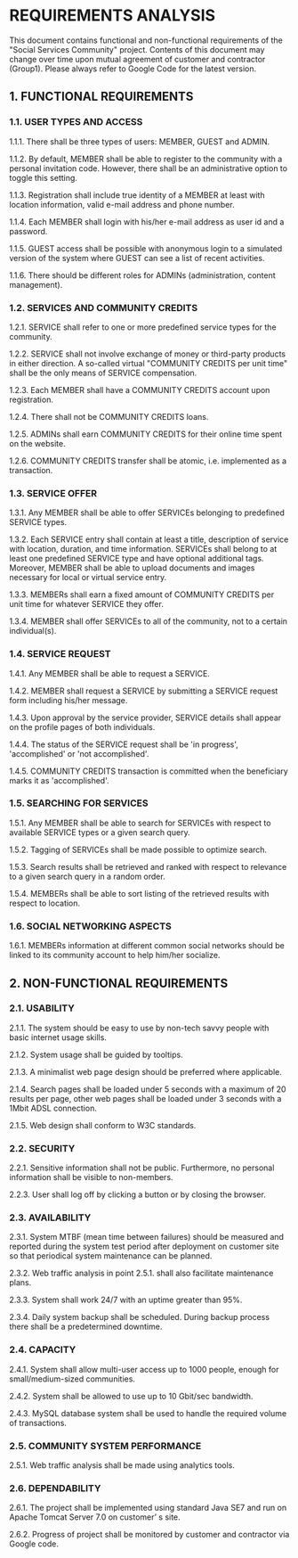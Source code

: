 # REQUIREMENTS ANALYSIS #
This document contains functional and non-functional requirements of the "Social Services Community" project. Contents of this document may change over time upon mutual agreement of customer and contractor (Group1). Please always refer to Google Code for the latest version.

## 1. FUNCTIONAL REQUIREMENTS ##

### 1.1. USER TYPES AND ACCESS ###
1.1.1. There shall be three types of users: MEMBER, GUEST and ADMIN.

1.1.2. By default, MEMBER shall be able to register to the community with a personal invitation code. However, there shall be an administrative option to toggle this setting.

1.1.3. Registration shall include true identity of a MEMBER at least with location information, valid e-mail address and phone number.

1.1.4. Each MEMBER shall login with his/her e-mail address as user id and a password.

1.1.5. GUEST access shall be possible with anonymous login to a simulated version of the system where GUEST can see a list of recent activities.

1.1.6. There should be different roles for ADMINs (administration, content management).

### 1.2. SERVICES AND COMMUNITY CREDITS ###

1.2.1. SERVICE shall refer to one or more predefined service types for the community.

1.2.2. SERVICE shall not involve exchange of money or third-party products in either direction. A so-called virtual "COMMUNITY CREDITS per unit time" shall be the only means of SERVICE compensation.

1.2.3. Each MEMBER shall have a COMMUNITY CREDITS account upon registration.

1.2.4. There shall not be COMMUNITY CREDITS loans.

1.2.5. ADMINs shall earn COMMUNITY CREDITS for their online time spent on the website.

1.2.6. COMMUNITY CREDITS transfer shall be atomic, i.e. implemented as a transaction.

### 1.3. SERVICE OFFER ###

1.3.1. Any MEMBER shall be able to offer SERVICEs belonging to predefined SERVICE types.

1.3.2. Each SERVICE entry shall contain at least a title, description of service with location, duration, and time information. SERVICEs shall belong to at least one predefined SERVICE type and have optional additional tags. Moreover, MEMBER shall be able to upload documents and images necessary for local or virtual service entry.

1.3.3. MEMBERs shall earn a fixed amount of COMMUNITY CREDITS per unit time for whatever SERVICE they offer.

1.3.4. MEMBER shall offer SERVICEs to all of the community, not to a certain individual(s).

### 1.4. SERVICE REQUEST ###

1.4.1. Any MEMBER shall be able to request a SERVICE.

1.4.2. MEMBER shall request a SERVICE by submitting a SERVICE request form including his/her message.

1.4.3. Upon approval by the service provider, SERVICE details shall appear on the profile pages of both individuals.

1.4.4. The status of the SERVICE request shall be 'in progress', 'accomplished' or 'not accomplished'.

1.4.5. COMMUNITY CREDITS transaction is committed when the beneficiary marks it as 'accomplished'.

### 1.5. SEARCHING FOR SERVICES ###

1.5.1. Any MEMBER shall be able to search for SERVICEs with respect to available SERVICE types or a given search query.

1.5.2. Tagging of SERVICEs shall be made possible to optimize search.

1.5.3. Search results shall be retrieved and ranked with respect to relevance to a given search query in a random order.

1.5.4. MEMBERs shall be able to sort listing of the retrieved results with respect to location.

### 1.6. SOCIAL NETWORKING ASPECTS ###

1.6.1. MEMBERs information at different common social networks should be linked to its community account to help him/her socialize.

## 2. NON-FUNCTIONAL REQUIREMENTS ##

### 2.1. USABILITY ###

2.1.1. The system should be easy to use by non-tech savvy people with basic internet usage skills.

2.1.2. System usage shall be guided by tooltips.

2.1.3. A minimalist web page design should be preferred where applicable.

2.1.4. Search pages shall be loaded under 5 seconds with a maximum of 20 results per page, other web pages shall be loaded under 3 seconds with a 1Mbit ADSL connection.

2.1.5. Web design shall conform to W3C standards.

### 2.2. SECURITY ###

2.2.1. Sensitive information shall not be public. Furthermore, no personal information shall be visible to non-members.

2.2.3. User shall log off by clicking a button or by closing the browser.

### 2.3. AVAILABILITY ###

2.3.1. System MTBF (mean time between failures) should be measured and reported during the system test period after deployment on customer site so that periodical system maintenance can be planned.

2.3.2. Web traffic analysis in point 2.5.1. shall also facilitate maintenance plans.

2.3.3. System shall work 24/7 with an uptime greater than 95%.

2.3.4. Daily system backup shall be scheduled. During backup process there shall be a predetermined downtime.

### 2.4. CAPACITY ###

2.4.1. System shall allow multi-user access up to 1000 people, enough for small/medium-sized communities.

2.4.2. System shall be allowed to use up to 10 Gbit/sec bandwidth.

2.4.3. MySQL database system shall be used to handle the required volume of transactions.

### 2.5. COMMUNITY SYSTEM PERFORMANCE ###

2.5.1. Web traffic analysis shall be made using analytics tools.

### 2.6. DEPENDABILITY ###

2.6.1. The project shall be implemented using standard Java SE7 and run on Apache Tomcat Server 7.0 on customer’ s site.

2.6.2. Progress of project shall be monitored by customer and contractor via Google code.